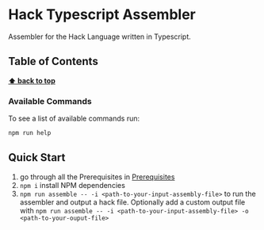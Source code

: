 # Hack Typescript Assembler <!-- omit in toc -->

Assembler for the Hack Language written in Typescript.

## Table of Contents <!-- omit in toc -->

**[⬆ back to top](#table-of-contents)**

### Available Commands

To see a list of available commands run:

```bash
npm run help
```

## Quick Start

1. go through all the Prerequisites in [Prerequisites](docs/prerequisites.md)
2. `npm i` install NPM dependencies
3. `npm run assemble -- -i <path-to-your-input-assembly-file>` to run the assembler and output a hack file. Optionally add a custom output file with `npm run assemble -- -i <path-to-your-input-assembly-file> -o <path-to-your-ouput-file>`
